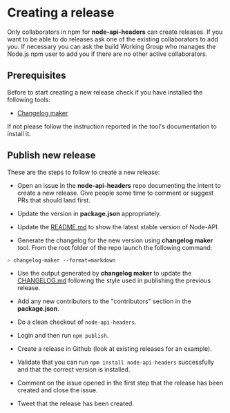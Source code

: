 # Creating a release

Only collaborators in npm for **node-api-headers** can create releases. If you
want to be able to do releases ask one of the existing collaborators to add
you. If necessary you can ask the build Working Group who manages the Node.js
npm user to add you if there are no other active collaborators.

## Prerequisites

Before to start creating a new release check if you have installed the following
tools:

* [Changelog maker](https://www.npmjs.com/package/changelog-maker)

If not please follow the instruction reported in the tool's documentation to
install it.

## Publish new release

These are the steps to follow to create a new release:

* Open an issue in the **node-api-headers** repo documenting the intent to
create a new release. Give people some time to comment or suggest PRs that
should land first.

* Update the version in **package.json** appropriately.

* Update the [README.md][] to show the latest stable version of Node-API.

* Generate the changelog for the new version using **changelog maker** tool.
From the root folder of the repo launch the following command:

```bash
> changelog-maker --format=markdown
```

* Use the output generated by **changelog maker** to update the
[CHANGELOG.md][] following the style used in publishing the previous release.

* Add any new contributors to the "contributors" section in the
**package.json**.

* Do a clean checkout of `node-api-headers`.

* Login and then run `npm publish`.

* Create a release in Github (look at existing releases for an example).

* Validate that you can run `npm install node-api-headers` successfully
and that the correct version is installed.

* Comment on the issue opened in the first step that the release has been created
and close the issue.

* Tweet that the release has been created.

[README.md]: ./README.md
[CHANGELOG.md]: ./CHANGELOG.md